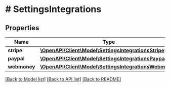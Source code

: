 # # SettingsIntegrations

## Properties

Name | Type | Description | Notes
------------ | ------------- | ------------- | -------------
**stripe** | [**\OpenAPI\Client\Model\SettingsIntegrationsStripe**](SettingsIntegrationsStripe.md) |  | [optional] 
**paypal** | [**\OpenAPI\Client\Model\SettingsIntegrationsPaypal**](SettingsIntegrationsPaypal.md) |  | [optional] 
**webmoney** | [**\OpenAPI\Client\Model\SettingsIntegrationsWebmoney**](SettingsIntegrationsWebmoney.md) |  | [optional] 

[[Back to Model list]](../../README.md#documentation-for-models) [[Back to API list]](../../README.md#documentation-for-api-endpoints) [[Back to README]](../../README.md)


